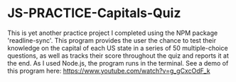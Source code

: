 # JS-PRACTICE-Capitals-Quiz
This is yet another practice project I completed using the NPM package 'readline-sync'. This program provides the user the chance to test their knowledge on the capital of each US state in a series of 50 multiple-choice questions, as well as tracks their score throughout the quiz and reports it at the end. As I used Node.js, the program runs in the terminal.
See a demo of this program here: https://www.youtube.com/watch?v=g_gCxcOdF_k
